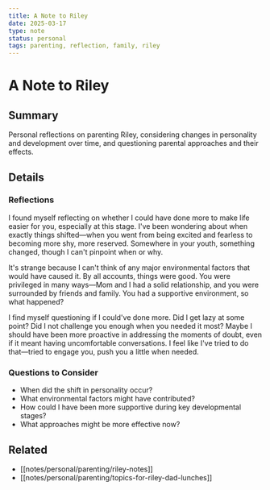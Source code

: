 ```yaml
---
title: A Note to Riley
date: 2025-03-17
type: note
status: personal
tags: parenting, reflection, family, riley
---
```


# A Note to Riley

## Summary
Personal reflections on parenting Riley, considering changes in personality and development over time, and questioning parental approaches and their effects.

## Details

### Reflections
I found myself reflecting on whether I could have done more to make life easier for you, especially at this stage. I've been wondering about when exactly things shifted—when you went from being excited and fearless to becoming more shy, more reserved. Somewhere in your youth, something changed, though I can't pinpoint when or why.

It's strange because I can't think of any major environmental factors that would have caused it. By all accounts, things were good. You were privileged in many ways—Mom and I had a solid relationship, and you were surrounded by friends and family. You had a supportive environment, so what happened?

I find myself questioning if I could've done more. Did I get lazy at some point? Did I not challenge you enough when you needed it most? Maybe I should have been more proactive in addressing the moments of doubt, even if it meant having uncomfortable conversations. I feel like I've tried to do that—tried to engage you, push you a little when needed.

### Questions to Consider
- When did the shift in personality occur?
- What environmental factors might have contributed?
- How could I have been more supportive during key developmental stages?
- What approaches might be more effective now?

## Related
- [[notes/personal/parenting/riley-notes]]
- [[notes/personal/parenting/topics-for-riley-dad-lunches]]

